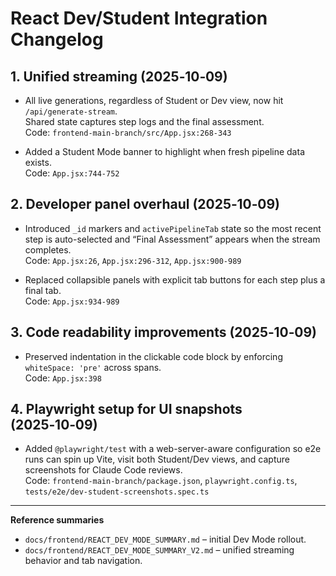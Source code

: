 # React Dev/Student Integration Changelog

## 1. Unified streaming (2025‑10‑09)
- All live generations, regardless of Student or Dev view, now hit `/api/generate-stream`.  
  Shared state captures step logs and the final assessment.  
  Code: `frontend-main-branch/src/App.jsx:268-343`

- Added a Student Mode banner to highlight when fresh pipeline data exists.  
  Code: `App.jsx:744-752`

## 2. Developer panel overhaul (2025‑10‑09)
- Introduced `_id` markers and `activePipelineTab` state so the most recent step is auto-selected and “Final Assessment” appears when the stream completes.  
  Code: `App.jsx:26`, `App.jsx:296-312`, `App.jsx:900-989`

- Replaced collapsible panels with explicit tab buttons for each step plus a final tab.  
  Code: `App.jsx:934-989`

## 3. Code readability improvements (2025‑10‑09)
- Preserved indentation in the clickable code block by enforcing `whiteSpace: 'pre'` across spans.  
  Code: `App.jsx:398`

## 4. Playwright setup for UI snapshots (2025‑10‑09)
- Added `@playwright/test` with a web-server-aware configuration so e2e runs can spin up Vite, visit both Student/Dev views, and capture screenshots for Claude Code reviews.  
  Code: `frontend-main-branch/package.json`, `playwright.config.ts`, `tests/e2e/dev-student-screenshots.spec.ts`

---

**Reference summaries**  
- `docs/frontend/REACT_DEV_MODE_SUMMARY.md` – initial Dev Mode rollout.  
- `docs/frontend/REACT_DEV_MODE_SUMMARY_V2.md` – unified streaming behavior and tab navigation.  
